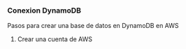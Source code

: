 ### Conexion DynamoDB

Pasos para crear una base de datos en DynamoDB en AWS

1. Crear una cuenta de AWS
